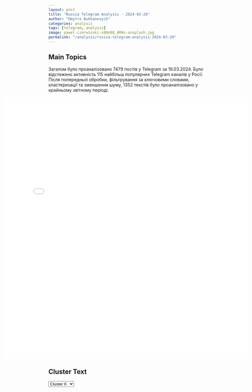 ```yaml
---
layout: post
title: "Russia Telegram Analysis - 2024-03-20"
author: "Dmytro Bukhanevych"
categories: analysis
tags: [telegram, analysis]
image: pawel-czerwinski-s6Nn0Q_ARWs-unsplash.jpg
permalink: "/analysis/russia-telegram-analysis-2024-03-20"
---
```


<style>
    /* Adjusting iframe-container styles */
    .wide-iframe-container {
        width: calc(100% + 30vw);  /* Extending the width */
        margin-left: -15vw;       /* Negative margin to push to the left */
        overflow: hidden;         /* In case the iframe content spills over */
    }

    .wide-iframe-container iframe {
        width: 100%;  /* Making the iframe take the full width of its container */
        border: none; /* Removing any borders from the iframe */
    }

    /* Toggle mechanism */
    .hidden {
        display: none;
    }
    
    .show-content-target:checked + .show-content {
        display: block;
    }
</style>

<h2>Main Topics</h2>
<p>Загалом було проаналізовано 7479 постів у Telegram за 19.03.2024. Було відстежено активність 115 найбільш популярних Telegram каналів у Росії. Після попередньої обробки, фільтрування за ключовими словами, кластеризації та зменшення шуму, 1352 текстів було проаналізовано у крайньому звітному періоді.</p>
<!-- Embedding Main Plotly Visualization -->
<div class="wide-iframe-container">
    <iframe src="{{site.baseurl}}/visualizations/2024-03-20/fig_topics_time.html" height="850"></iframe>
</div>


<h2>Cluster Text</h2>

<!-- Dropdown to select a cluster -->
<select id="clusterSelector" onchange="displayClusterText()">
<option value="0">Cluster 0</option><option value="1">Cluster 1</option><option value="2">Cluster 2</option><option value="3">Cluster 3</option><option value="4">Cluster 4</option><option value="5">Cluster 5</option><option value="6">Cluster 6</option><option value="7">Cluster 7</option><option value="8">Cluster 8</option><option value="9">Cluster 9</option><option value="10">Cluster 10</option><option value="11">Cluster 11</option><option value="12">Cluster 12</option>
</select>

<!-- Display area for the selected cluster's text -->
<div id="clusterTextDisplay" class="hidden"></div>

<script type="text/javascript">
    var clusterDetails = {"0": "<b>Total Posts:</b> 416<br><b>Date:</b> 2024-03-19 10:25:11+00:00<br><b>Author:</b> slavaded1337<br><b>Link:</b> https://t.me/s/slavaded1337/44016<br><b>Subscribers:</b> 474371<br><b>Text:</b> \u0422\u0435\u043a\u0441\u0442: \u2757\ufe0f\u0412 \u0440\u0435\u0437\u0443\u043b\u044c\u0442\u0430\u0442\u0435 \u0443\u0434\u0430\u0440\u043e\u0432 \u0412\u0421 \u0420\u0424 \u0443\u043d\u0438\u0447\u0442\u043e\u0436\u0435\u043d\u044b \u043f\u0443\u043d\u043a\u0442 \u0434\u0438\u0441\u043b\u043e\u043a\u0430\u0446\u0438\u0438 \u0414\u0420\u0413 \u0412\u0421\u0423 \u0443 \u0433\u0440\u0430\u043d\u0438\u0446 \u041a\u0443\u0440\u0441\u043a\u043e\u0439 \u043e\u0431\u043b\u0430\u0441\u0442\u0438 \u0438 \u0433\u0440\u0443\u043f\u043f\u0430 \u0434\u0438\u0432\u0435\u0440\u0441\u0430\u043d\u0442\u043e\u0432 \u0432 \u043f\u0440\u0438\u0433\u0440\u0430\u043d\u0438\u0447\u043d\u043e\u043c \u0440\u0430\u0439\u043e\u043d\u0435 \u0441 \u0411\u0435\u043b\u0433\u043e\u0440\u043e\u0434\u0441\u043a\u043e\u0439 \u043e\u0431\u043b\u0430\u0441\u0442\u044c\u044e, \u041c\u0438\u043d\u043e\u0431\u043e\u0440\u043e\u043d\u044b \u043f\u0443\u0431\u043b\u0438\u043a\u0443\u0435\u0442 \u043a\u0430\u0434\u0440\u044b \u0443\u0434\u0430\u0440\u043e\u0432\u26a1\ufe0f \u041d\u0430\u0441\u0435\u043b\u0435\u043d\u043d\u044b\u0439 \u043f\u0443\u043d\u043a\u0442 \u041e\u0440\u043b\u043e\u0432\u043a\u0430 \u0432 \u0414\u041d\u0420 \u043e\u0441\u0432\u043e\u0431\u043e\u0436\u0434\u0435\u043d \u043d\u0430 \u0410\u0432\u0434\u0435\u0435\u0432\u0441\u043a\u043e\u043c \u043d\u0430\u043f\u0440\u0430\u0432\u043b\u0435\u043d\u0438\u0438, \u0441\u043e\u043e\u0431\u0449\u0438\u043b\u0438 \u0432 \u041c\u0438\u043d\u043e\u0431\u043e\u0440\u043e\u043d\u044b \u0420\u0424.\u0414\u044f\u0434\u044f \u0421\u043b\u0430\u0432\u0430. \u041f\u043e\u0434\u043f\u0438\u0441\u0430\u0442\u044c\u0441\u044f.", "1": "<b>Total Posts:</b> 173<br><b>Date:</b> 2024-03-19 18:21:01+00:00<br><b>Author:</b> ukraina_ru<br><b>Link:</b> https://t.me/s/ukraina_ru/192572<br><b>Subscribers:</b> 385337<br><b>Text:</b> \u0422\u0435\u043a\u0441\u0442: \ud83d\udd34 \u041d\u043e\u0432\u043e\u0441\u0442\u0438 \u043a \u044d\u0442\u043e\u043c\u0443 \u0447\u0430\u0441\u0443:\ud83d\udfe6\u0411\u0435\u043b\u044b\u0439 \u0434\u043e\u043c \u043f\u0440\u0438\u0437\u043d\u0430\u043b, \u0447\u0442\u043e \u0423\u043a\u0440\u0430\u0438\u043d\u0430 \"\u0434\u0435\u0439\u0441\u0442\u0432\u0438\u0442\u0435\u043b\u044c\u043d\u043e \u0442\u0435\u0440\u044f\u0435\u0442 \u043f\u043e\u0437\u0438\u0446\u0438\u0438 \u043d\u0430 \u043f\u043e\u043b\u0435 \u0431\u043e\u044f\" \u0438\u0437-\u0437\u0430 \u0431\u0435\u0437\u0434\u0435\u0439\u0441\u0442\u0432\u0438\u044f \u0421\u0428\u0410;\ud83d\udfe6\u0411\u043e\u043b\u044c\u0448\u0435 \u043f\u043e\u043b\u043e\u0432\u0438\u043d\u044b \u043d\u0435\u043c\u0446\u0435\u0432 (57%) \u043d\u0435 \u0433\u043e\u0442\u043e\u0432\u044b \u0432\u0437\u044f\u0442\u044c \u0432 \u0440\u0443\u043a\u0438 \u043e\u0440\u0443\u0436\u0438\u0435 \u0438 \u0437\u0430\u0449\u0438\u0449\u0430\u0442\u044c \u0441\u0432\u043e\u044e \u043e\u0442\u0447\u0438\u0437\u043d\u0443, \u0435\u0441\u043b\u0438 \u043a\u0442\u043e-\u0442\u043e \u043d\u0430\u043f\u0430\u0434\u0451\u0442 \u043d\u0430 \u0413\u0435\u0440\u043c\u0430\u043d\u0438\u044e, \u0441\u043b\u0435\u0434\u0443\u0435\u0442 \u0438\u0437 \u043e\u043f\u0440\u043e\u0441\u0430 \u0438\u043d\u0441\u0442\u0438\u0442\u0443\u0442\u0430 Civey \u0434\u043b\u044f \u0438\u0437\u0434\u0430\u043d\u0438\u044f Focus;\ud83d\udfe6\u0416\u0435\u043b\u0435\u0437\u043d\u0430\u044f \u0434\u043e\u0440\u043e\u0433\u0430 \u0438\u0437 \u0420\u043e\u0441\u0442\u043e\u0432\u0430-\u043d\u0430-\u0414\u043e\u043d\u0443 \u0432 \u041a\u0440\u044b\u043c \u0447\u0435\u0440\u0435\u0437 \u041d\u043e\u0432\u043e\u0440\u043e\u0441\u0441\u0438\u044e \u043d\u0430\u0447\u043d\u0435\u0442 \u043f\u043e\u043b\u043d\u043e\u0446\u0435\u043d\u043d\u043e \u0440\u0430\u0431\u043e\u0442\u0430\u0442\u044c \u0434\u043e \u043a\u043e\u043d\u0446\u0430 2024 \u0433\u043e\u0434\u0430, \u0441\u043e\u043e\u0431\u0449\u0438\u043b\u0438 \u0432 \u0420\u043e\u0441\u0436\u0435\u043b\u0434\u043e\u0440\u0435;\ud83d\udfe6\u041b\u0438\u0434\u0435\u0440\u044b \u0415\u0421 \u043c\u043e\u0433\u0443\u0442 \u043e\u0431\u0441\u0443\u0434\u0438\u0442\u044c \u043d\u0430 \u0441\u0430\u043c\u043c\u0438\u0442\u0435 21-22 \u043c\u0430\u0440\u0442\u0430 \u0437\u0430\u044f\u0432\u043b\u0435\u043d\u0438\u044f \u041c\u0430\u043a\u0440\u043e\u043d\u0430 \u043e \u0432\u043e\u0437\u043c\u043e\u0436\u043d\u043e\u0439 \u043e\u0442\u043f\u0440\u0430\u0432\u043a\u0435 \u0437\u0430\u043f\u0430\u0434\u043d\u044b\u0445 \u0432\u043e\u0435\u043d\u043d\u044b\u0445 \u043d\u0430 \u0423\u043a\u0440\u0430\u0438\u043d\u0443, \u0441\u043e\u043e\u0431\u0449\u0430\u0435\u0442 \u0420\u0418\u0410 \u041d\u043e\u0432\u043e\u0441\u0442\u0438 \u0441\u043e \u0441\u0441\u044b\u043b\u043a\u043e\u0439 \u043d\u0430 \u0432\u044b\u0441\u043e\u043a\u043e\u043f\u043e\u0441\u0442\u0430\u0432\u043b\u0435\u043d\u043d\u044b\u0439 \u0435\u0432\u0440\u043e\u043f\u0435\u0439\u0441\u043a\u0438\u0439 \u0438\u0441\u0442\u043e\u0447\u043d\u0438\u043a.\u041e\u043d \u0442\u0430\u043a\u0436\u0435 \u043e\u0442\u043c\u0435\u0442\u0438\u043b, \u0447\u0442\u043e \u043d\u0430 \u043f\u0440\u0435\u0434\u0441\u0442\u043e\u044f\u0449\u0435\u043c \u0441\u0430\u043c\u043c\u0438\u0442\u0435 \u043d\u0435 \u0431\u0443\u0434\u0443\u0442 \u0443\u0442\u0432\u0435\u0440\u0436\u0434\u0430\u0442\u044c \u043f\u0435\u0440\u0435\u0433\u043e\u0432\u043e\u0440\u043d\u044b\u0435 \u0440\u0430\u043c\u043a\u0438 \u043f\u043e \u0447\u043b\u0435\u043d\u0441\u0442\u0432\u0443 \u0423\u043a\u0440\u0430\u0438\u043d\u044b \u0432 \u0415\u0421.\ud83d\udfe6\u0421\u0430\u043c\u043c\u0438\u0442 \u0433\u043b\u0430\u0432 \u0433\u043e\u0441\u0443\u0434\u0430\u0440\u0441\u0442\u0432 \u0415\u0421\u00a021\u201322\u00a0\u043c\u0430\u0440\u0442\u0430 \u043f\u0440\u0438\u043c\u0435\u0442 \u0440\u0435\u0448\u0435\u043d\u0438\u044f \u043e\u00a0\u043f\u0435\u0440\u0435\u0432\u043e\u0434\u0435 \u044d\u043a\u043e\u043d\u043e\u043c\u0438\u043a\u0438 \u0415\u0432\u0440\u043e\u0441\u043e\u044e\u0437\u0430 \u043d\u0430\u00a0\u0432\u043e\u0435\u043d\u043d\u044b\u0435 \u0440\u0435\u043b\u044c\u0441\u044b, \u0441\u043e\u0432\u043c\u0435\u0441\u0442\u043d\u044b\u0445 \u0437\u0430\u043a\u0443\u043f\u043a\u0430\u0445 \u043e\u0440\u0443\u0436\u0438\u044f, \u0443\u0432\u0435\u043b\u0438\u0447\u0435\u043d\u0438\u0438 \u0432\u043e\u0435\u043d\u043d\u044b\u0445 \u0431\u044e\u0434\u0436\u0435\u0442\u043e\u0432 \u0441\u0442\u0440\u0430\u043d \u0441\u043e\u043e\u0431\u0449\u0435\u0441\u0442\u0432\u0430 \u0438\u00a0\u0443\u0441\u043a\u043e\u0440\u0435\u043d\u0438\u0438 \u043f\u043e\u0441\u0442\u0430\u0432\u043e\u043a \u0441\u043d\u0430\u0440\u044f\u0434\u043e\u0432 \u041a\u0438\u0435\u0432\u0443. \u041e\u0431\u00a0\u044d\u0442\u043e\u043c \u0437\u0430\u044f\u0432\u0438\u043b \u0433\u043b\u0430\u0432\u0430 \u0415\u0432\u0440\u043e\u0441\u043e\u0432\u0435\u0442\u0430 \u0428\u0430\u0440\u043b\u044c \u041c\u0438\u0448\u0435\u043b\u044c \u0432\u00a0\u0441\u0432\u043e\u0435\u043c \u043f\u0438\u0441\u044c\u043c\u0435\u00a0\u2014 \u043f\u0440\u0438\u0433\u043b\u0430\u0448\u0435\u043d\u0438\u0438 \u0443\u0447\u0430\u0441\u0442\u043d\u0438\u043a\u0430\u043c \u0432\u0441\u0442\u0440\u0435\u0447\u0438.", "2": "<b>Total Posts:</b> 16<br><b>Date:</b> 2024-03-19 03:50:06+00:00<br><b>Author:</b> dimsmirnov175<br><b>Link:</b> https://t.me/s/dimsmirnov175/66849<br><b>Subscribers:</b> 330627<br><b>Text:</b> \u0422\u0435\u043a\u0441\u0442: \u0410\u0440\u043c\u0435\u043d\u0438\u044f \u043f\u0440\u0435\u043a\u0440\u0430\u0449\u0430\u0435\u0442 \u0440\u0430\u0431\u043e\u0442\u0430\u0442\u044c \u0441 \u043a\u0430\u0440\u0442\u0430\u043c\u0438 \u00ab\u041c\u0438\u0440\u00bb \u0438\u0437-\u0437\u0430 \u043e\u043f\u0430\u0441\u0435\u043d\u0438\u044f \u0441\u0430\u043d\u043a\u0446\u0438\u0439 \u0421\u0428\u0410: \u00ab\u041a\u0430\u0440\u0442\u044b \u0440\u043e\u0441\u0441\u0438\u0439\u0441\u043a\u043e\u0439 \u043f\u043b\u0430\u0442\u0435\u0436\u043d\u043e\u0439 \u0441\u0438\u0441\u0442\u0435\u043c\u044b \"\u041c\u0438\u0440\" \u043f\u0435\u0440\u0435\u0441\u0442\u0430\u043d\u0443\u0442 \u0440\u0430\u0431\u043e\u0442\u0430\u0442\u044c \u0432 \u0431\u0430\u043d\u043a\u043e\u043c\u0430\u0442\u0430\u0445 \u0438 POS-\u0442\u0435\u0440\u043c\u0438\u043d\u0430\u043b\u0430\u0445 \u0431\u043e\u043b\u044c\u0448\u0438\u043d\u0441\u0442\u0432\u0430 \u0431\u0430\u043d\u043a\u043e\u0432\u00a0\u0410\u0440\u043c\u0435\u043d\u0438\u0438\u00a0\u0441 30 \u043c\u0430\u0440\u0442\u0430 2024 \u0433\u043e\u0434\u0430, \u0438\u0441\u043a\u043b\u044e\u0447\u0435\u043d\u0438\u0435 \u0441\u043e\u0441\u0442\u0430\u0432\u0438\u0442 \u0438\u043d\u0444\u0440\u0430\u0441\u0442\u0440\u0443\u043a\u0442\u0443\u0440\u0430 \u0431\u0430\u043d\u043a\u0430 \"\u0412\u0422\u0411\u00a0\u0410\u0440\u043c\u0435\u043d\u0438\u044f\". \u0421\u0435\u0439\u0447\u0430\u0441 \u043a\u0430\u0440\u0442\u044b \"\u041c\u0438\u0440\" \u0440\u0430\u0431\u043e\u0442\u0430\u044e\u0442 \u0432\u00a0\u0410\u0440\u043c\u0435\u043d\u0438\u0438\u00a0\u0438 \u043f\u0440\u0438\u043d\u0438\u043c\u0430\u044e\u0442\u0441\u044f \u043c\u0435\u0441\u0442\u043d\u044b\u043c\u0438 \u0431\u0430\u043d\u043a\u0430\u043c\u0438\u00bb", "3": "<b>Total Posts:</b> 231<br><b>Date:</b> 2024-03-19 11:07:11+00:00<br><b>Author:</b> bbbreaking<br><b>Link:</b> https://t.me/s/bbbreaking/177811<br><b>Subscribers:</b> 1606587<br><b>Text:</b> \u0422\u0435\u043a\u0441\u0442: \u041f\u0443\u0442\u0438\u043d: \u0445\u043e\u0437\u044f\u0435\u0432\u0430 \u0431\u0440\u043e\u0441\u0430\u044e\u0442 \u043f\u0440\u0435\u0434\u0430\u0442\u0435\u043b\u0435\u0439 \u0420\u043e\u0441\u0441\u0438\u0438 \u043a\u0430\u043a \u043c\u044f\u0441\u043e, \u043d\u0443 \u0438 \u043f\u043e\u0434\u0435\u043b\u043e\u043c \u0438\u043c", "4": "<b>Total Posts:</b> 31<br><b>Date:</b> 2024-03-19 09:20:41+00:00<br><b>Author:</b> rt_russian<br><b>Link:</b> https://t.me/s/rt_russian/193275<br><b>Subscribers:</b> 869799<br><b>Text:</b> \u0422\u0435\u043a\u0441\u0442: \u2757\ufe0f\u041f\u0440\u0438\u043d\u044f\u0442\u043e \u0440\u0435\u0448\u0435\u043d\u0438\u0435 \u0432\u044b\u0432\u0435\u0437\u0442\u0438 \u0438\u0437 \u0411\u0435\u043b\u0433\u043e\u0440\u043e\u0434\u0441\u043a\u043e\u0439 \u043e\u0431\u043b\u0430\u0441\u0442\u0438 \u0432 \u0434\u0440\u0443\u0433\u0438\u0435 \u0440\u0435\u0433\u0438\u043e\u043d\u044b \u043f\u043e\u0440\u044f\u0434\u043a\u0430 9 \u0442\u044b\u0441. \u0434\u0435\u0442\u0435\u0439 \u0438\u0437-\u0437\u0430 \u043e\u0431\u0441\u0442\u0440\u0435\u043b\u043e\u0432 \u0441\u043e \u0441\u0442\u043e\u0440\u043e\u043d\u044b \u0412\u0421\u0423, \u0441\u043e\u043e\u0431\u0449\u0438\u043b \u0433\u0443\u0431\u0435\u0440\u043d\u0430\u0442\u043e\u0440 \u0413\u043b\u0430\u0434\u043a\u043e\u0432.\ud83d\udfe9 RT \u043d\u0430 \u0440\u0443\u0441\u0441\u043a\u043e\u043c. \u041f\u043e\u0434\u043f\u0438\u0448\u0438\u0441\u044c", "5": "<b>Total Posts:</b> 39<br><b>Date:</b> 2024-03-19 08:34:21+00:00<br><b>Author:</b> slavaded1337<br><b>Link:</b> https://t.me/s/slavaded1337/44007<br><b>Subscribers:</b> 474371<br><b>Text:</b> \u0422\u0435\u043a\u0441\u0442: \u041f\u0430\u0448\u0438\u043d\u044f\u043d \u043f\u043e\u0437\u0434\u0440\u0430\u0432\u0438\u043b \u041f\u0443\u0442\u0438\u043d\u0430 \u0441 \u043f\u043e\u0431\u0435\u0434\u043e\u0439 \u043d\u0430 \u0432\u044b\u0431\u043e\u0440\u0430\u0445, \u0441\u043e\u043e\u0431\u0449\u0438\u043b\u0430 \u043f\u0440\u0435\u0441\u0441-\u0441\u043b\u0443\u0436\u0431\u0430 \u043f\u0440\u0430\u0432\u0438\u0442\u0435\u043b\u044c\u0441\u0442\u0432\u0430 \u0410\u0440\u043c\u0435\u043d\u0438\u0438.\u041e\u043d \u043f\u043e\u0436\u0435\u043b\u0430\u043b \u043f\u0440\u0435\u0437\u0438\u0434\u0435\u043d\u0442\u0443 \u0420\u0424 \u0437\u0434\u043e\u0440\u043e\u0432\u044c\u044f, \u0441\u0447\u0430\u0441\u0442\u044c\u044f \u0438 \u0434\u0430\u043b\u044c\u043d\u0435\u0439\u0448\u0438\u0445 \u0443\u0441\u043f\u0435\u0445\u043e\u0432, \u0430 \u0442\u0430\u043a\u0436\u0435 \u0432\u044b\u0440\u0430\u0437\u0438\u043b \u043d\u0430\u0434\u0435\u0436\u0434\u0443 \u043d\u0430 \u0440\u0430\u0437\u0432\u0438\u0442\u0438\u0435 \u0434\u0438\u0430\u043b\u043e\u0433\u0430 \u0432\u043e \u0432\u0441\u0435\u0445 \u0441\u0444\u0435\u0440\u0430\u0445 \u0432\u043e \u0431\u043b\u0430\u0433\u043e \u043d\u0430\u0440\u043e\u0434\u043e\u0432 \u0434\u0432\u0443\u0445 \u0441\u0442\u0440\u0430\u043d.\u0414\u044f\u0434\u044f \u0421\u043b\u0430\u0432\u0430. \u041f\u043e\u0434\u043f\u0438\u0441\u0430\u0442\u044c\u0441\u044f.", "6": "<b>Total Posts:</b> 24<br><b>Date:</b> 2024-03-19 08:48:29+00:00<br><b>Author:</b> rian_ru<br><b>Link:</b> https://t.me/s/rian_ru/236426<br><b>Subscribers:</b> 2980071<br><b>Text:</b> \u0422\u0435\u043a\u0441\u0442: \u0417\u044e\u0433\u0430\u043d\u043e\u0432 \u0437\u0430\u044f\u0432\u0438\u043b, \u0447\u0442\u043e \u043c\u043e\u0436\u0435\u0442 \u0441\u0435\u0433\u043e\u0434\u043d\u044f \u0432\u0441\u0442\u0440\u0435\u0442\u0438\u0442\u044c\u0441\u044f \u0441 \u041f\u0443\u0442\u0438\u043d\u044b\u043c", "7": "<b>Total Posts:</b> 32<br><b>Date:</b> 2024-03-19 19:36:41+00:00<br><b>Author:</b> bbbreaking<br><b>Link:</b> https://t.me/s/bbbreaking/177869<br><b>Subscribers:</b> 1606587<br><b>Text:</b> \u0422\u0435\u043a\u0441\u0442: \u2757\ufe0f\u0414\u0435\u0436\u0443\u0440\u043d\u044b\u043c\u0438 \u0441\u0440\u0435\u0434\u0441\u0442\u0432\u0430\u043c\u0438 \u041f\u0412\u041e \u0443\u043d\u0438\u0447\u0442\u043e\u0436\u0435\u043d\u043e \u0434\u0435\u0441\u044f\u0442\u044c \u0440\u0435\u0430\u043a\u0442\u0438\u0432\u043d\u044b\u0445 \u0441\u043d\u0430\u0440\u044f\u0434\u043e\u0432 \u0438 \u043e\u0434\u043d\u0430 \u0440\u0430\u043a\u0435\u0442\u0430 \u043a\u043e\u043c\u043f\u043b\u0435\u043a\u0441\u0430 \u00ab\u0422\u043e\u0447\u043a\u0430-\u0423\u00bb \u043d\u0430\u0434 \u0442\u0435\u0440\u0440\u0438\u0442\u043e\u0440\u0438\u0435\u0439 \u0411\u0435\u043b\u0433\u043e\u0440\u043e\u0434\u0441\u043a\u043e\u0439 \u043e\u0431\u043b\u0430\u0441\u0442\u0438 \u2014 \u041c\u0438\u043d\u043e\u0431\u043e\u0440\u043e\u043d\u044b \u0420\u0424", "8": "<b>Total Posts:</b> 18<br><b>Date:</b> 2024-03-19 19:17:57+00:00<br><b>Author:</b> chp_crimea<br><b>Link:</b> https://t.me/s/chp_crimea/39410<br><b>Subscribers:</b> 276703<br><b>Text:</b> \u0422\u0435\u043a\u0441\u0442: \ud83d\ude8a\u0416\u0435\u043b\u0435\u0437\u043d\u0430\u044f \u0434\u043e\u0440\u043e\u0433\u0430 \u0438\u0437 \u0420\u043e\u0441\u0442\u043e\u0432\u0430-\u043d\u0430-\u0414\u043e\u043d\u0443 \u0432 \u041a\u0440\u044b\u043c \u0447\u0435\u0440\u0435\u0437 \u041d\u043e\u0432\u043e\u0440\u043e\u0441\u0441\u0438\u044e \u043d\u0430\u0447\u043d\u0435\u0442 \u043f\u043e\u043b\u043d\u043e\u0446\u0435\u043d\u043d\u043e \u0440\u0430\u0431\u043e\u0442\u0430\u0442\u044c \u0434\u043e \u043a\u043e\u043d\u0446\u0430 2024 \u0433\u043e\u0434\u0430, \u2014 \u0420\u043e\u0441\u0436\u0435\u043b\u0434\u043e\u0440", "9": "<b>Total Posts:</b> 25<br><b>Date:</b> 2024-03-19 20:03:30+00:00<br><b>Author:</b> rian_ru<br><b>Link:</b> https://t.me/s/rian_ru/236563<br><b>Subscribers:</b> 2980071<br><b>Text:</b> \u0422\u0435\u043a\u0441\u0442: \u041b\u0438\u0434\u0435\u0440 \"\u0421\u043f\u0440\u0430\u0432\u0435\u0434\u043b\u0438\u0432\u043e\u0439 \u0420\u043e\u0441\u0441\u0438\u0438 - \u0417\u0430 \u041f\u0440\u0430\u0432\u0434\u0443\" \u041c\u0438\u0440\u043e\u043d\u043e\u0432 \u043f\u0440\u0435\u0434\u043b\u043e\u0436\u0438\u043b \u041f\u0443\u0442\u0438\u043d\u0443 \u0440\u0430\u0441\u0441\u043c\u043e\u0442\u0440\u0435\u0442\u044c \u0432\u043e\u043f\u0440\u043e\u0441 \u043e \u043f\u0440\u0438\u0441\u0443\u0436\u0434\u0435\u043d\u0438\u0438 \u0433\u043e\u0441\u043d\u0430\u0433\u0440\u0430\u0434\u044b \u0431\u0435\u043b\u0433\u043e\u0440\u043e\u0434\u0441\u043a\u043e\u043c\u0443 \u0433\u0443\u0431\u0435\u0440\u043d\u0430\u0442\u043e\u0440\u0443 \u0413\u043b\u0430\u0434\u043a\u043e\u0432\u0443", "10": "<b>Total Posts:</b> 85<br><b>Date:</b> 2024-03-19 17:28:29+00:00<br><b>Author:</b> opersvodki<br><b>Link:</b> https://t.me/s/opersvodki/19867<br><b>Subscribers:</b> 489804<br><b>Text:</b> \u0422\u0435\u043a\u0441\u0442: \ud83c\udde6\ud83c\uddf2 \u0412 \u043c\u0435\u0436\u0434\u0443\u043d\u0430\u0440\u043e\u0434\u043d\u043e\u0439 \u0434\u0438\u043f\u043b\u043e\u043c\u0430\u0442\u0438\u0447\u0435\u0441\u043a\u043e\u0439 \"\u0442\u0443\u0441\u043e\u0432\u043a\u0435\" \u0432\u0441\u0451 \u043e\u0442\u0447\u0451\u0442\u043b\u0438\u0432\u0435\u0435 \u0440\u0430\u0437\u043d\u043e\u0441\u0438\u0442\u0441\u044f \u0438\u043d\u0444\u043e\u0440\u043c\u0430\u0446\u0438\u044f \u043e \u0433\u0440\u044f\u0434\u0443\u0449\u0435\u0439 \u043c\u043d\u043e\u0433\u043e\u0441\u0442\u043e\u0440\u043e\u043d\u043d\u0435\u0439 \u0432\u0441\u0442\u0440\u0435\u0447\u0435 \u0441 \u0443\u0447\u0430\u0441\u0442\u0438\u0435\u043c \u043b\u0438\u0434\u0435\u0440\u0430 \u043d\u0430\u0448\u0435\u0433\u043e \"\u0434\u0440\u0443\u0436\u0435\u0441\u0442\u0432\u0435\u043d\u043d\u043e\u0433\u043e\" \u0433\u043e\u0441\u0443\u0434\u0430\u0440\u0441\u0442\u0432\u0430 \u0410\u0440\u043c\u0435\u043d\u0438\u0438.\u0418\u043c\u0435\u043d\u0430 \u0431\u0443\u0434\u0443\u0449\u0438\u0445 \u0441\u043e\u0431\u0435\u0441\u0435\u0434\u043d\u0438\u043a\u043e\u0432 \u041f\u0430\u0448\u0438\u043d\u044f\u043d\u0430 \u0442\u043e\u0436\u0435 \u043f\u0435\u0440\u0435\u0447\u0438\u0441\u043b\u044f\u044e\u0442\u0441\u044f \u2013\u00a0 \u0411\u043b\u0438\u043d\u043a\u0435\u043d, \u0444\u043e\u043d \u0434\u0435\u0440 \u041b\u044f\u0439\u0435\u043d, \u0421\u0442\u043e\u043b\u0442\u0435\u043d\u0431\u0435\u0440\u0433 \u2013 \u0447\u0442\u043e \u043d\u0430\u0437\u044b\u0432\u0430\u0435\u0442\u0441\u044f, \u043d\u0430 \u043c\u0430\u043d\u0435\u0436\u0435 \u0432\u0441\u0451 \u0442\u0435 \u0436\u0435.\u00a0 \u041d\u043e \u0433\u043b\u0430\u0432\u043d\u043e\u0435 \u2013 \u043f\u043e\u0432\u043e\u0434, \u043f\u043e \u043a\u043e\u0442\u043e\u0440\u043e\u043c\u0443 \u043e\u043d\u0438 \u043f\u043b\u0430\u043d\u0438\u0440\u0443\u044e\u0442 \u0441\u043e\u0431\u0440\u0430\u0442\u044c\u0441\u044f \u2013 \u043d\u0435 \u0431\u043e\u043b\u044c\u0448\u0435 \u043d\u0435 \u043c\u0435\u043d\u044c\u0448\u0435 \u2013 \u043f\u043e\u0434\u0433\u043e\u0442\u043e\u0432\u043a\u0430 \u043a \u043f\u043e\u0434\u043f\u0438\u0441\u0430\u043d\u0438\u044e \u043f\u0430\u043a\u0442\u0430 \u043e \u0433\u0430\u0440\u0430\u043d\u0442\u0438\u044f\u0445 \u0431\u0435\u0437\u043e\u043f\u0430\u0441\u043d\u043e\u0441\u0442\u0438 \u0410\u0440\u043c\u0435\u043d\u0438\u0438! \u0422\u043e\u0447\u044c-\u0432-\u0442\u043e\u0447\u044c \u043f\u043e \u043e\u0431\u0440\u0430\u0437\u0443 \u0438 \u043f\u043e\u0434\u043e\u0431\u0438\u044e \u0442\u0430\u043a\u043e\u0439 \u0436\u0435 \u0431\u0443\u043c\u0430\u0436\u043a\u0438, \u043a\u0430\u043a\u0443\u044e \u0438\u043c\u0435\u0435\u0442 \u043d\u0430 \u0440\u0443\u043a\u0430\u0445 \u0442\u043e\u0432\u0430\u0440\u0438\u0449 \u0417\u0435\u043b\u0435\u043d\u0441\u043a\u0438\u0439.\u0415\u0441\u043b\u0438 \u043f\u043e\u0434\u043e\u0431\u043d\u043e\u0435 \u0434\u0435\u0439\u0441\u0442\u0432\u0438\u0442\u0435\u043b\u044c\u043d\u043e \u0441\u043b\u0443\u0447\u0438\u0442\u0441\u044f, \u0430 \u0441\u043e\u043c\u043d\u0435\u043d\u0438\u044f \u0432 \u043f\u043e\u0434\u043e\u0431\u043d\u043e\u043c \u0440\u0430\u0437\u0432\u0438\u0442\u0438\u0438 \u0441\u043e\u0431\u044b\u0442\u0438\u0439 \u0442\u0430\u044e\u0442 \u0441 \u043a\u0430\u0436\u0434\u044b\u043c \u0434\u043d\u0451\u043c, \u0434\u0430\u043b\u044c\u0448\u0435 \u043e\u0436\u0438\u0434\u0430\u0435\u043c \u0443\u0436\u0435 \u043f\u043e\u043b\u043d\u043e\u0433\u043e \u0438 \u043e\u043a\u043e\u043d\u0447\u0430\u0442\u0435\u043b\u044c\u043d\u043e\u0433\u043e \u0432\u044b\u0442\u0435\u0441\u043d\u0435\u043d\u0438\u044f \u0420\u043e\u0441\u0441\u0438\u0438 \u0438\u0437 \u0410\u0440\u043c\u0435\u043d\u0438\u0438. \u0418 \u0440\u0435\u0447\u044c \u0443\u0436\u0435 \u043f\u043e\u0439\u0434\u0451\u0442 \u043d\u0435 \u043e \u043f\u043e\u0433\u0440\u0430\u043d\u0438\u0447\u043d\u0438\u043a\u0430\u0445 \u0432 \u0415\u0440\u0435\u0432\u0430\u043d\u0435, \u0430 \u043d\u0435\u043f\u043e\u0441\u0440\u0435\u0434\u0441\u0442\u0432\u0435\u043d\u043d\u043e \u043e \u043b\u0438\u043a\u0432\u0438\u0434\u0430\u0446\u0438\u0438 \u043d\u0430\u0448\u0435\u0439 102-\u0439 \u0431\u0430\u0437\u044b \u0438 \u0440\u0430\u0437\u043c\u0435\u0449\u0435\u043d\u0438\u0438 \u0432\u0437\u0430\u043c\u0435\u043d \u043d\u0435\u043f\u043e\u0441\u0440\u0435\u0434\u0441\u0442\u0432\u0435\u043d\u043d\u043e \u0430\u043c\u0435\u0440\u0438\u043a\u0430\u043d\u0441\u043a\u043e\u0433\u043e \u043a\u043e\u043d\u0442\u0438\u043d\u0433\u0435\u043d\u0442\u0430 \u2013 \u044d\u0442\u043e \u0443\u0436\u0435 \u0441\u0432\u0435\u0440\u0445\u0443 \u0442\u043e\u0439 \u0441\u0430\u043c\u043e\u0439 \"\u043c\u043e\u043d\u0438\u0442\u043e\u0440\u0438\u043d\u0433\u043e\u0432\u043e\u0439 \u043c\u0438\u0441\u0441\u0438\u0438\" \u0415\u0421, \u043a\u043e\u0442\u043e\u0440\u0430\u044f \u0443\u0436\u0435 \u043f\u043e\u043b\u0442\u043e\u0440\u0430 \u0433\u043e\u0434\u0430 \u043a\u0430\u043a \u043d\u0430\u0445\u043e\u0434\u0438\u0442\u0441\u044f \u0432 \u0440\u0435\u0433\u0438\u043e\u043d\u0435 \u0432\u043e\u043f\u0440\u0435\u043a\u0438 \u0432\u0441\u0435\u043c \u043c\u0435\u0436\u0434\u0443\u043d\u0430\u0440\u043e\u0434\u043d\u044b\u043c \u0434\u043e\u0433\u043e\u0432\u043e\u0440\u0451\u043d\u043d\u043e\u0441\u0442\u044f\u043c.\u041d\u0443 \u0430 \u0442\u0430\u043c \u0443\u0436\u0435 \u043e\u0441\u0442\u0430\u043d\u0435\u0442\u0441\u044f \u043f\u043e\u043b\u0448\u0430\u0433\u0430 \u0434\u043e \u0432\u044b\u0445\u043e\u0434\u0430 \u0410\u0440\u043c\u0435\u043d\u0438\u0438 \u0438\u0437 \u041e\u0414\u041a\u0411 \u0438 \u043e\u043a\u043e\u043d\u0447\u0430\u0442\u0435\u043b\u044c\u043d\u043e\u0433\u043e \u0441\u0442\u0430\u043d\u043e\u0432\u043b\u0435\u043d\u0438\u044f \u0435\u0451 \u0432 \u043a\u0430\u0447\u0435\u0441\u0442\u0432\u0435 \u043e\u0447\u0435\u0440\u0435\u0434\u043d\u043e\u0439 \u043d\u0435\u043e\u043a\u043e\u043b\u043e\u043d\u0438\u0430\u043b\u044c\u043d\u043e\u0439 \u0441\u0442\u0440\u0430\u043d\u044b \u043d\u0430 \u043f\u043e\u0431\u0435\u0433\u0443\u0448\u043a\u0430\u0445 \u0443 \u0421\u0428\u0410 \u0438 \u0424\u0440\u0430\u043d\u0446\u0438\u0438. \u041b\u044e\u0431\u043e\u043f\u044b\u0442\u043d\u043e, \u043d\u0430\u0434\u0435\u0435\u0442\u0441\u044f \u043b\u0438 \u041f\u0430\u0448\u0438\u043d\u044f\u043d \u0441\u043e\u0445\u0440\u0430\u043d\u0438\u0442\u044c \u043f\u0440\u0438 \u044d\u0442\u043e\u043c \u0432\u0441\u0435 \u0441\u0432\u043e\u0438 \u044d\u043a\u043e\u043d\u043e\u043c\u0438\u0447\u0435\u0441\u043a\u0438\u0435 \"\u043f\u043b\u044e\u0448\u043a\u0438\" \u043e\u0442 \u0420\u043e\u0441\u0441\u0438\u0438? \u0418\u043b\u0438 \u043d\u0435 \u043e\u0441\u043e\u0431\u043e \u043f\u0435\u0440\u0435\u0436\u0438\u0432\u0430\u0435\u0442 \u043f\u043e \u043f\u043e\u0432\u043e\u0434\u0443 \u043e\u043a\u043e\u043d\u0447\u0430\u0442\u0435\u043b\u044c\u043d\u043e\u0433\u043e \u0440\u0430\u0437\u043e\u0440\u0435\u043d\u0438\u044f \u0441\u0432\u043e\u0435\u0439 \u0438 \u0431\u0435\u0437 \u0442\u043e\u0433\u043e \u043d\u0438\u0449\u0435\u0439 \u0441\u0442\u0440\u0430\u043d\u044b?\u0421\u0430\u043c\u043e\u0435 \u0441\u043c\u0435\u0448\u043d\u043e\u0435, \u0447\u0442\u043e \u043f\u043e\u043c\u0435\u0448\u0430\u0442\u044c \u044d\u0442\u043e\u043c\u0443 \u0441\u0430\u043c\u043e\u0443\u0431\u0438\u0439\u0441\u0442\u0432\u0435\u043d\u043d\u043e\u043c\u0443 \u0434\u043b\u044f \u0410\u0440\u043c\u0435\u043d\u0438\u0438 \u043f\u0440\u043e\u0446\u0435\u0441\u0441\u0443 \u043f\u044b\u0442\u0430\u0435\u0442\u0441\u044f... \u0410\u0437\u0435\u0440\u0431\u0430\u0439\u0434\u0436\u0430\u043d! \u0412 \u0411\u0430\u043a\u0443 \u043e\u0442\u043b\u0438\u0447\u043d\u043e \u043f\u043e\u043d\u0438\u043c\u0430\u044e\u0442, \u0447\u0442\u043e \u0442\u0430\u043a\u043e\u0435 \u0441\u0443\u0432\u0435\u0440\u0435\u043d\u0438\u0442\u0435\u0442 \u0438 \u043a\u0430\u043a \u0441 \u043d\u0438\u043c \u043a\u043e\u0440\u0440\u0435\u043b\u0438\u0440\u0443\u0435\u0442 \u043f\u043e\u0442\u0435\u043d\u0446\u0438\u0430\u043b\u044c\u043d\u0430\u044f \u0440\u0430\u0437\u043d\u043e\u043c\u0430\u0441\u0442\u043d\u0430\u044f \u0437\u0430\u043e\u043a\u0435\u0430\u043d\u0441\u043a\u0430\u044f \u0432\u043e\u0435\u043d\u043d\u0430\u044f \u0433\u0440\u0443\u043f\u043f\u0438\u0440\u043e\u0432\u043a\u0430 \u043d\u0430 \u0433\u0440\u0430\u043d\u0438\u0446\u0430\u0445.\u0421\u043b\u0435\u0434\u0443\u044e\u0449\u0435\u0435 \u0441\u043b\u043e\u0432\u043e \u0437\u0430 \u0420\u043e\u0441\u0441\u0438\u0435\u0439. \u0418, \u043c\u043e\u0436\u043d\u043e \u043d\u0435 \u0441\u043e\u043c\u043d\u0435\u0432\u0430\u0442\u044c\u0441\u044f, \u0447\u0442\u043e \u043f\u0440\u0438 \u0440\u0430\u0437\u0432\u0451\u0440\u0442\u044b\u0432\u0430\u043d\u0438\u0438 \u043e\u043f\u0438\u0441\u0430\u043d\u043d\u043e\u0433\u043e \u0441\u0446\u0435\u043d\u0430\u0440\u0438\u044f, \u043e\u043d\u043e \u0431\u0443\u0434\u0435\u0442 \u043e\u0447\u0435\u043d\u044c, \u043e\u0447\u0435\u043d\u044c \u0432\u0435\u0441\u043a\u0438\u043c.\ud83c\udfaf @opersvodki", "11": "<b>Total Posts:</b> 32<br><b>Date:</b> 2024-03-19 09:25:12+00:00<br><b>Author:</b> readovkanews<br><b>Link:</b> https://t.me/s/readovkanews/76180<br><b>Subscribers:</b> 2354357<br><b>Text:</b> \u0422\u0435\u043a\u0441\u0442: \u2757\ufe0f\u0412 \u0411\u0435\u043b\u0433\u043e\u0440\u043e\u0434\u0441\u043a\u043e\u0439 \u043e\u0431\u043b\u0430\u0441\u0442\u0438 \u043f\u043e\u0441\u043b\u0435 \u043e\u0431\u0441\u0442\u0440\u0435\u043b\u0430 \u0412\u0421\u0423 \u043f\u043e\u0441\u0442\u0440\u0430\u0434\u0430\u043b\u0438 \u0442\u0440\u0438 \u0447\u0435\u043b\u043e\u0432\u0435\u043a\u0430 \u2014 14-\u043b\u0435\u0442\u043d\u0435\u0439 \u0434\u0435\u0432\u043e\u0447\u043a\u0435 \u043e\u0442\u043e\u0440\u0432\u0430\u043b\u043e \u0440\u0443\u043a\u0443, \u0430 \u0435\u0435 \u043c\u0430\u043c\u0443 \u0442\u044f\u0436\u0435\u043b\u043e \u0440\u0430\u043d\u0438\u043b\u043e, \u0443\u0442\u043e\u0447\u043d\u0438\u043b \u0433\u0443\u0431\u0435\u0440\u043d\u0430\u0442\u043e\u0440\u0412 \u0411\u0435\u043b\u0433\u043e\u0440\u043e\u0434\u0441\u043a\u043e\u0439 \u043e\u0431\u043b\u0430\u0441\u0442\u0438 \u0432 \u0420\u0430\u0437\u0443\u043c\u043d\u043e\u043c \u0432 \u0440\u0435\u0437\u0443\u043b\u044c\u0442\u0430\u0442\u0435 \u043e\u0431\u0441\u0442\u0440\u0435\u043b\u0430 \u0441\u043e \u0441\u0442\u043e\u0440\u043e\u043d\u044b \u0412\u0421\u0423 \u043f\u043e\u0441\u0442\u0440\u0430\u0434\u0430\u043b\u0438 \u0442\u0440\u0438 \u0447\u0435\u043b\u043e\u0432\u0435\u043a\u0430, \u0432 \u0442\u043e\u043c \u0447\u0438\u0441\u043b\u0435 14-\u043b\u0435\u0442\u043d\u044f\u044f \u0434\u0435\u0432\u043e\u0447\u043a\u0430, \u043a\u043e\u0442\u043e\u0440\u0430\u044f \u043b\u0438\u0448\u0438\u043b\u0430\u0441\u044c \u0440\u0443\u043a\u0438, \u0443\u0442\u043e\u0447\u043d\u0438\u043b \u0433\u0443\u0431\u0435\u0440\u043d\u0430\u0442\u043e\u0440 \u0440\u0435\u0433\u0438\u043e\u043d\u0430 \u0412\u044f\u0447\u0435\u0441\u043b\u0430\u0432 \u0413\u043b\u0430\u0434\u043a\u043e\u0432. \u0423 \u043c\u0430\u043c\u044b \u0434\u0435\u0432\u043e\u0447\u043a\u0438 \u2014 \u043e\u0441\u043a\u043e\u043b\u043e\u0447\u043d\u044b\u0435 \u0440\u0430\u043d\u0435\u043d\u0438\u044f \u0448\u0435\u0438, \u0436\u0438\u0432\u043e\u0442\u0430 \u0438 \u043d\u0438\u0436\u043d\u0438\u0445 \u043a\u043e\u043d\u0435\u0447\u043d\u043e\u0441\u0442\u0435\u0439. \u041e\u0431\u0435 \u043e\u043d\u0438 \u2014 \u0432 \u0442\u044f\u0436\u0435\u043b\u043e\u043c \u0441\u043e\u0441\u0442\u043e\u044f\u043d\u0438\u0438.\u0422\u0430\u043a\u0436\u0435 \u0432 \u044d\u0442\u043e\u043c \u0436\u0435 \u043f\u043e\u0441\u0435\u043b\u043a\u0435 \u043f\u043e\u0441\u0442\u0440\u0430\u0434\u0430\u043b\u0430 \u0435\u0449\u0435 \u043e\u0434\u043d\u0430 \u0436\u0435\u043d\u0449\u0438\u043d\u0430, \u043a\u043e\u0442\u043e\u0440\u0430\u044f \u0442\u043e\u0436\u0435 \u0432 \u043c\u043e\u043c\u0435\u043d\u0442 \u0430\u0442\u0430\u043a\u0438 \u0431\u044b\u043b\u0430 \u043d\u0430 \u0443\u043b\u0438\u0446\u0435 \u2014 \u0443 \u043d\u0435\u0435 \u043e\u0441\u043a\u043e\u043b\u043e\u0447\u043d\u044b\u0435 \u0440\u0430\u043d\u0435\u043d\u0438\u044f \u0440\u0443\u043a\u0438 \u0438 \u043d\u043e\u0433\u0438. \u0412\u0441\u0435\u043c \u0442\u0440\u043e\u0438\u043c \u043e\u043a\u0430\u0437\u044b\u0432\u0430\u044e\u0442 \u043f\u043e\u043c\u043e\u0449\u044c.", "12": "<b>Total Posts:</b> 11<br><b>Date:</b> 2024-03-19 09:35:22+00:00<br><b>Author:</b> rusanctions<br><b>Link:</b> https://t.me/s/RUSanctions/24570<br><b>Subscribers:</b> 516909<br><b>Text:</b> \u0422\u0435\u043a\u0441\u0442: \u2757\ufe0f\u0410\u0434\u043c\u0438\u0440\u0430\u043b\u0430 \u0410\u043b\u0435\u043a\u0441\u0430\u043d\u0434\u0440\u0430 \u041c\u043e\u0438\u0441\u0435\u0435\u0432\u0430 \u0432\u043f\u0435\u0440\u0432\u044b\u0435 \u043f\u0440\u0435\u0434\u0441\u0442\u0430\u0432\u0438\u043b\u0438 \u0432 \u041a\u0440\u043e\u043d\u0448\u0442\u0430\u0434\u0442\u0435 \u043a\u0430\u043a \u0432\u0440\u0438\u043e \u0433\u043b\u0430\u0432\u043a\u043e\u043c\u0430 \u0412\u043e\u0435\u043d\u043d\u043e-\u043c\u043e\u0440\u0441\u043a\u043e\u0433\u043e \u0444\u043b\u043e\u0442\u0430, \u0441\u043e\u043e\u0431\u0449\u0430\u0435\u0442 \u00ab\u0420\u0418\u0410 \u041d\u043e\u0432\u043e\u0441\u0442\u0438\u00bb. \u0420\u0430\u043d\u0435\u0435 \u043e\u043d \u043a\u043e\u043c\u0430\u043d\u0434\u043e\u0432\u0430\u043b \u0421\u0435\u0432\u0435\u0440\u043d\u044b\u043c \u0444\u043b\u043e\u0442\u043e\u043c. \u041e\u0431 \u043e\u0442\u0441\u0442\u0430\u0432\u043a\u0435 \u0433\u043b\u0430\u0432\u043d\u043e\u043a\u043e\u043c\u0430\u043d\u0434\u0443\u044e\u0449\u0435\u0433\u043e \u0432\u043e\u0435\u043d\u043d\u043e-\u043c\u043e\u0440\u0441\u043a\u0438\u043c \u0444\u043b\u043e\u0442\u043e\u043c \u0420\u043e\u0441\u0441\u0438\u0438 \u0430\u0434\u043c\u0438\u0440\u0430\u043b\u0430 \u041d\u0438\u043a\u043e\u043b\u0430\u044f \u0415\u0432\u043c\u0435\u043d\u043e\u0432\u0430 \u0441\u0442\u0430\u043b\u043e \u0438\u0437\u0432\u0435\u0441\u0442\u043d\u043e 10 \u043c\u0430\u0440\u0442\u0430.\u041c\u043e\u0438\u0441\u0435\u0435\u0432 \u2014 \u043f\u043e\u0434\u0432\u043e\u0434\u043d\u0438\u043a, \u043a\u043e\u0442\u043e\u0440\u044b\u0439 \u0432\u00a02011 \u0433\u043e\u0434\u0443 \u043f\u043e\u043b\u0443\u0447\u0438\u043b \u0437\u0432\u0430\u043d\u0438\u0435 \u0413\u0435\u0440\u043e\u044f \u0420\u043e\u0441\u0441\u0438\u0438 \u0437\u0430\u00a0\u0443\u0441\u043f\u0435\u0448\u043d\u044b\u0435 \u0440\u0430\u043a\u0435\u0442\u043d\u044b\u0435 \u043f\u0443\u0441\u043a\u0438 \u0441\u00a0\u043f\u043e\u0434\u043b\u043e\u0434\u043a\u0438 \u0441\u0442\u0440\u0430\u0442\u0435\u0433\u0438\u0447\u0435\u0441\u043a\u043e\u0433\u043e \u043d\u0430\u0437\u043d\u0430\u0447\u0435\u043d\u0438\u044f.\u0421\u043c\u0435\u043d\u0430 \u0433\u043b\u0430\u0432\u043a\u043e\u043c\u0430 \u0412\u041c\u0424 \u0441\u043e\u0441\u0442\u043e\u044f\u043b\u0430\u0441\u044c \u043f\u043e\u0441\u043b\u0435 \u0441\u0435\u0440\u0438\u0438 \u043a\u0440\u0443\u043f\u043d\u044b\u0445 \u043f\u043e\u0442\u0435\u0440\u044c. \u043d\u0430\u00a0\u0427\u0435\u0440\u043d\u043e\u043c\u043e\u0440\u0441\u043a\u043e\u043c \u0444\u043b\u043e\u0442\u0435, \u043a\u043e\u0442\u043e\u0440\u044b\u0439 \u0442\u043e\u043b\u044c\u043a\u043e \u0437\u0430\u00a0\u043f\u043e\u0441\u043b\u0435\u0434\u043d\u0438\u0439 \u043c\u0435\u0441\u044f\u0446 \u043b\u0438\u0448\u0438\u043b\u0441\u044f \u0435\u0449\u0435 \u0434\u0432\u0443\u0445 \u043a\u043e\u0440\u0430\u0431\u043b\u0435\u0439, \u0430\u00a0\u0441\u00a0\u043d\u0430\u0447\u0430\u043b\u0430 \u0432\u043e\u0439\u043d\u044b \u0443\u0442\u0440\u0430\u0442\u0438\u043b \u043f\u043e\u0447\u0442\u0438 \u0442\u0440\u0435\u0442\u044c \u0431\u043e\u0435\u0432\u043e\u0439 \u043c\u043e\u0449\u0438.\u0412\u00a0\u043e\u0431\u0449\u0435\u0439 \u0441\u043b\u043e\u0436\u043d\u043e\u0441\u0442\u0438 \u0437\u0430\u00a02 \u0433\u043e\u0434\u0430 \u0432\u043e\u0439\u043d\u044b \u0420\u0424 \u043b\u0438\u0448\u0438\u043b\u0430\u0441\u044c \u0431\u043e\u043b\u0435\u0435 20 \u0441\u0443\u0434\u043e\u0432, \u0432\u043a\u043b\u044e\u0447\u0430\u044f \u0434\u0435\u0441\u0430\u043d\u0442\u043d\u044b\u0435 \u043a\u043e\u0440\u0430\u0431\u043b\u0438, \u043f\u043e\u0434\u0432\u043e\u0434\u043d\u044b\u0435 \u043b\u043e\u0434\u043a\u0438 \u0438\u00a0\u0444\u043b\u0430\u0433\u043c\u0430\u043d\u0441\u043a\u0438\u0439 \u043a\u0440\u0435\u0439\u0441\u0435\u0440 \u00ab\u041c\u043e\u0441\u043a\u0432\u0430\u00bb, \u0441\u043b\u0435\u0434\u0443\u0435\u0442 \u0438\u0437\u00a0\u043f\u043e\u0434\u0441\u0447\u0435\u0442\u043e\u0432 Oryx \u043d\u0430\u00a0\u043e\u0441\u043d\u043e\u0432\u0435 \u043e\u0442\u043a\u0440\u044b\u0442\u044b\u0445 \u0434\u0430\u043d\u043d\u044b\u0445. \u0414\u043e\u00a0\u0432\u0442\u043e\u0440\u0436\u0435\u043d\u0438\u044f \u0432\u00a0\u0423\u043a\u0440\u0430\u0438\u043d\u0443 \u0444\u043b\u043e\u0442 \u0420\u0424 \u0432\u00a0\u0427\u0435\u0440\u043d\u043e\u043c \u043c\u043e\u0440\u0435\u00a0\u043d\u0430\u0441\u0447\u0438\u0442\u044b\u0432\u0430\u043b \u0431\u043e\u043b\u0435\u0435 70 \u043a\u043e\u0440\u0430\u0431\u043b\u0435\u0439.\u00a0#\u043f\u043e\u043b\u0438\u0442\u0438\u043a\u0430"};

    function displayClusterText() {
        var selectedLabel = document.getElementById("clusterSelector").value;
        var details = clusterDetails[selectedLabel];
        var textDiv = document.getElementById("clusterTextDisplay");
        textDiv.innerHTML = '<p>' + details + '</p>';
        textDiv.classList.remove('hidden');
    }
</script>

